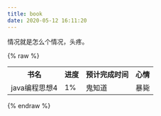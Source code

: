 ```yaml
---
title: book
date: 2020-05-12 16:11:20
---
```


情况就是怎么个情况，头疼。

{% raw %}  
<table>
  <tr>
    <th>书名</th>
    <th>进度</th>
	<th>预计完成时间</th>
    <th>心情</th>
  </tr>
  <tr>
    <td>java编程思想4</td>
    <td>1%</td>
	<td>鬼知道</td>
    <td>暴毙</td>
  </tr>
</table>
{% endraw %}














